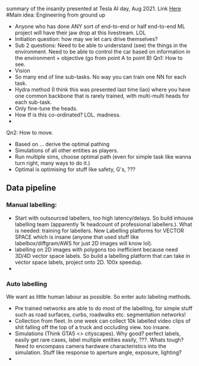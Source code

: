 summary of the insanity presented at Tesla AI day, Aug 2021. Link [Here](https://www.youtube.com/watch?v=j0z4FweCy4M)
#Main idea: Engineering from ground up
- Anyone who has done ANY sort of end-to-end or half end-to-end ML project will have their jaw drop at this livestream. LOL
- Initiation question: how may we let cars drive themselves?
- Sub 2 questions: Need to be able to understand (see) the things in the environment. Need to be able to control the car based on information in the environment + objective (go from point A to point B)
Qn1: How to see.
- Vision
- So many end of line sub-tasks. No way you can train one NN for each task.
- Hydra method (I think this was presented last time liao) where you have one common backbone that is rarely trained, with multi-multi heads for each sub-task. 
- Only fine-tune the heads. 
- How tf is this co-ordinated? LOL. madness.
-  
Qn2: How to move.
- Based on ... derive the optimal pathing
- Simulations of all other entities as players.
- Run multiple sims, choose optimal path (even for simple task like wanna turn right, many ways to do it.)
- Optimal is optimising for stuff like safety, G's, ???

## Data pipeline
### Manual labelling:
- Start with outsourced labellers, too high latency/delays. So build inhouse labelling team (apparently 1k headcount of professional labellers.). What is needed: training for labellers. New Labelling platforms for VECTOR SPACE which is insane (anyone that used stuff like labelbox/diffgram/AWS for just 2D images will know lol). 
- labelling on 2D images with polygons too inefficient because need 3D/4D vector space labels. So build a labelling platform that can take in vector space labels, project onto 2D. 100x speedup.
- 
### Auto labelling
We want as little human labour as possible. So enter auto labeling methods.
- Pre trained networks are able to do most of the labelling, for simple stuff such as road surfaces, curbs, roadwalks etc. segmentation networks!
- Collection from fleet. In one week can collect 10k labelled video clips of shit falling off the top of a truck and occluding view. too insane.
- Simulations (Think GTA5 <> cityscapes). Why good? perfect labels, easily get rare cases, label multiple entities easily, ???. Whats tough? Need to encompass camera hardware characteristics into the simulation. Stuff like response to aperture angle, exposure, lighting?
- 

